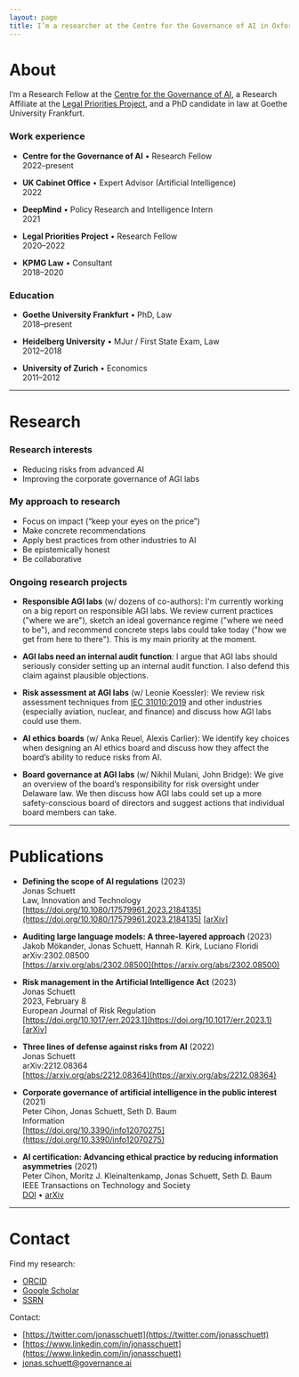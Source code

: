 ```yaml
---
layout: page
title: I’m a researcher at the Centre for the Governance of AI in Oxford. I try to reduce existential risks from AI by improving the corporate governance of AGI labs.
---
```



# About
I’m a Research Fellow at the [Centre for the Governance of AI](https://governance.ai/), a Research Affiliate at the [Legal Priorities Project](https://www.legalpriorities.org/), and a PhD candidate in law at Goethe University Frankfurt.

### Work experience
- **Centre for the Governance of AI** • Research Fellow <br>
2022–present

- **UK Cabinet Office** • Expert Advisor (Artificial Intelligence) <br>
2022

- **DeepMind** • Policy Research and Intelligence Intern <br>
2021

- **Legal Priorities Project** • Research Fellow <br>
2020–2022

- **KPMG Law** • Consultant <br>
2018–2020


### Education
- **Goethe University Frankfurt** • PhD, Law <br>
2018–present

- **Heidelberg University** • MJur / First State Exam, Law <br>
2012–2018

- **University of Zurich** • Economics <br>
2011–2012

---

# Research

### Research interests
- Reducing risks from advanced AI
- Improving the corporate governance of AGI labs

### My approach to research
- Focus on impact (“keep your eyes on the price”)
- Make concrete recommendations
- Apply best practices from other industries to AI
- Be epistemically honest
- Be collaborative

### Ongoing research projects
- **Responsible AGI labs** (w/ dozens of co-authors): I'm currently working on a big report on responsible AGI labs. We review current practices ("where we are"), sketch an ideal governance regime ("where we need to be"), and recommend concrete steps labs could take today ("how we get from here to there"). This is my main priority at the moment.

- **AGI labs need an internal audit function**: I argue that AGI labs should seriously consider setting up an internal audit function. I also defend this claim against plausible objections.

- **Risk assessment at AGI labs** (w/ Leonie Koessler): We review risk assessment techniques from [IEC 31010:2019](https://www.iso.org/standard/72140.html) and other industries (especially aviation, nuclear, and finance) and discuss how AGI labs could use them.

- **AI ethics boards** (w/ Anka Reuel, Alexis Carlier): We identify key choices when designing an AI ethics board and discuss how they affect the board’s ability to reduce risks from AI.

- **Board governance at AGI labs** (w/ Nikhil Mulani, John Bridge): We give an overview of the board’s responsibility for risk oversight under Delaware law. We then discuss how AGI labs could set up a more safety-conscious board of directors and suggest actions that individual board members can take.

---

# Publications

- **Defining the scope of AI regulations** (2023) <br>
Jonas Schuett <br>
Law, Innovation and Technology <br>
[https://doi.org/10.1080/17579961.2023.2184135](https://doi.org/10.1080/17579961.2023.2184135) [[arXiv](https://arxiv.org/abs/1909.01095)]

- **Auditing large language models: A three-layered approach** (2023) <br>
Jakob Mökander, Jonas Schuett, Hannah R. Kirk, Luciano Floridi <br>
arXiv:2302.08500 <br>
[https://arxiv.org/abs/2302.08500](https://arxiv.org/abs/2302.08500)

- **Risk management in the Artificial Intelligence Act** (2023) <br>
Jonas Schuett <br>
2023, February 8 <br>
European Journal of Risk Regulation <br>
[https://doi.org/10.1017/err.2023.1](https://doi.org/10.1017/err.2023.1) [[arXiv](https://arxiv.org/abs/2212.03109)]

- **Three lines of defense against risks from AI** (2022) <br>
Jonas Schuett <br>
arXiv:2212.08364 <br>
[https://arxiv.org/abs/2212.08364](https://arxiv.org/abs/2212.08364)

- **Corporate governance of artificial intelligence in the public interest** (2021) <br>
Peter Cihon, Jonas Schuett, Seth D. Baum <br>
Information <br>
[https://doi.org/10.3390/info12070275](https://doi.org/10.3390/info12070275)

- **AI certification: Advancing ethical practice by reducing information asymmetries** (2021) <br>
Peter Cihon, Moritz J. Kleinaltenkamp, Jonas Schuett, Seth D. Baum <br>
IEEE Transactions on Technology and Society <br>
[DOI](https://doi.org/10.1109/TTS.2021.3077595) • [arXiv](https://arxiv.org/abs/2105.10356)

---

# Contact
Find my research:
- [ORCID](https://orcid.org/0000-0001-7154-5049)
- [Google Scholar](https://scholar.google.com/citations?user=iZXltDgAAAAJ&hl=en&oi=ao)
- [SSRN](https://papers.ssrn.com/sol3/cf_dev/AbsByAuth.cfm?per_id=3705327)

Contact:
- [https://twitter.com/jonasschuett](https://twitter.com/jonasschuett)
- [https://www.linkedin.com/in/jonasschuett](https://www.linkedin.com/in/jonasschuett)
- [jonas.schuett@governance.ai](mailto:jonas.schuett@governance.ai)
